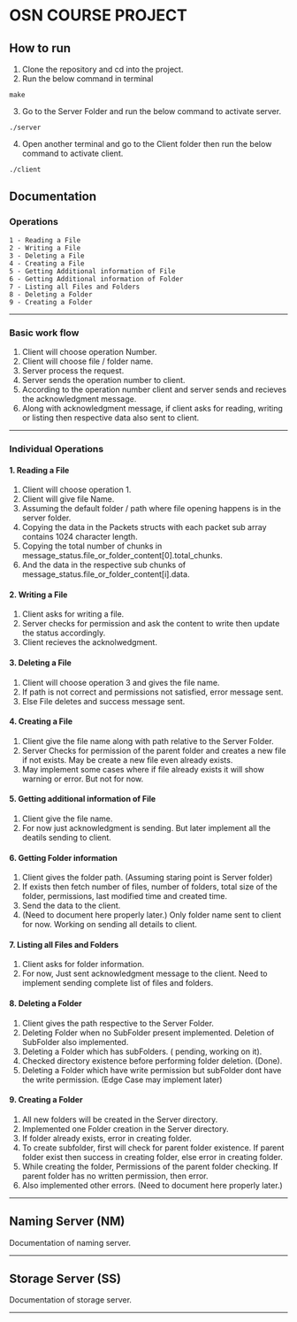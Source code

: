 # OSN COURSE PROJECT 

## How to run 
1. Clone the repository and cd into the project.
2. Run the below command in terminal 

```
make
```
3. Go to the Server Folder and  run the below command to activate server. 
```
./server
```
4. Open another terminal and go to the Client folder then run the below command to activate client.
```
./client
```

## Documentation 


### Operations 
```
1 - Reading a File
2 - Writing a File
3 - Deleting a File
4 - Creating a File
5 - Getting Additional information of File
6 - Getting Additional information of Folder
7 - Listing all Files and Folders
8 - Deleting a Folder
9 - Creating a Folder
```
---
### Basic work flow
1. Client will choose operation Number. 
2. Client will choose file / folder name. 
3. Server process the request. 
4. Server sends the operation number to client. 
4. According to the operation number client and server sends and recieves the acknowledgment message.
5. Along with acknowledgment message, if client asks for reading, writing or listing then respective data also sent to client. 
---

### Individual Operations 
#### 1. Reading a File
1. Client will choose operation 1. 
2. Client will give file Name. 
3. Assuming the default folder / path where file opening happens is in the server folder. 
4. Copying the data in the Packets structs with each packet sub array contains 1024 character length. 
5. Copying the total number of chunks in message_status.file_or_folder_content[0].total_chunks.
6. And the data in the respective sub chunks of message_status.file_or_folder_content[i].data.

#### 2. Writing a File 
1. Client asks for writing a file.
2. Server checks for permission and ask the content to write then update the status accordingly.
3. Client recieves the acknolwedgment. 

#### 3. Deleting a File 
1. Client will choose operation 3 and gives the file name. 
2. If path is not correct and permissions not satisfied, error message sent. 
3. Else File deletes and success message sent.

#### 4. Creating a File
1. Client give the file name along with path relative to the Server Folder. 
2. Server Checks for permission of the parent folder and creates a new file if not exists. May be create a new file even already exists. 
3. May implement some cases where if file already exists it will show warning or error. But not for now. 

#### 5. Getting additional information of File 
1. Client give the file name. 
2. For now just acknowledgment is sending. But later implement all the deatils sending to client. 

#### 6. Getting Folder information
1. Client gives the folder path. (Assuming staring point is Server folder)
2. If exists then fetch number of files, number of folders, total size of the folder, permissions, last modified time and created time. 
3. Send the data to  the client. 
4. (Need to document here properly later.) Only folder name sent to client for now. Working on sending all details to client. 

#### 7. Listing all Files and Folders
1. Client asks for folder information. 
2. For now, Just sent acknowledgment message to the client. Need to implement sending complete list of files and folders. 

#### 8. Deleting a Folder
1. Client gives the path respective to the Server Folder. 
2. Deleting Folder when no SubFolder present implemented. Deletion of SubFolder also implemented.
3. Deleting a Folder which has subFolders. ( pending, working on it).
4. Checked directory existence before performing folder deletion. (Done).
5. Deleting a Folder which have write permission but subFolder dont have the write permission. (Edge Case may implement later)

#### 9. Creating a Folder 
1. All new folders will be created in the Server directory. 
2. Implemented one Folder creation in the Server directory.
3. If folder already exists, error in creating folder.
4. To create subfolder, first will check for parent folder existence. If parent folder exist then success in creating folder, else error in creating folder.
5. While creating the folder, Permissions of the parent folder checking. If parent folder has no written permission, then error.
6. Also implemented other errors. (Need to document here properly later.)


***
## Naming Server (NM)
Documentation of naming server.
***
## Storage Server (SS)
Documentation of storage server.
***

